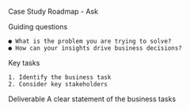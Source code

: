 Case Study Roadmap - Ask

Guiding questions

    ● What is the problem you are trying to solve?
    ● How can your insights drive business decisions?

Key tasks

    1. Identify the business task
    2. Consider key stakeholders

Deliverable
A clear statement of the business tasks

